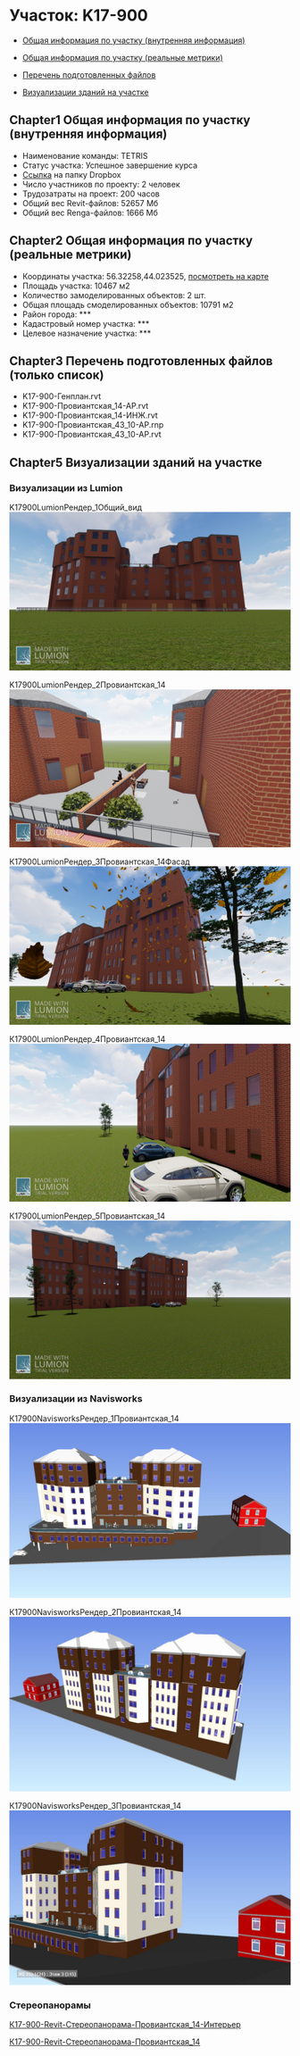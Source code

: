 # Участок: K17-900

* [Общая информация по участку (внутренняя информация)](#Chapter1)

* [Общая информация по участку (реальные метрики)](#Chapter2)

* [Перечень подготовленных файлов](#Chapter3)

* [Визуализации зданий на участке](#Chapter5)

## <a id="test">Chapter1</a> Общая информация по участку (внутренняя информация)
+ Наименование команды: TETRIS
+ Статус участка: Успешное завершение курса
+ [Ссылка](https://www.dropbox.com/sh/wvvgv1nw1iqred9/AABfQiV1Vzc6VK2U8upMHyx7a/K17_900?dl=0) на папку Dropbox
+ Число участников по проекту: 2 человек
+ Трудозатраты на проект: 200 часов
+ Общий вес Revit-файлов: 52657 Мб
+ Общий вес Renga-файлов: 1666 Мб
## <a id="test">Chapter2</a> Общая информация по участку (реальные метрики)
+ Координаты участка: 56.32258,44.023525, [посмотреть на карте](https://yandex.ru/maps/47/nizhny-novgorod/?ll=56.32258%2C44.023525&z=19)
+ Площадь участка: 10467 м2
+ Количество замоделированных объектов: 2 шт.
+ Общая площадь смоделированных объектов: 10791 м2
+ Район города: *** 
+ Кадастровый номер участка: *** 
+ Целевое назначение участка: *** 
## <a id="test">Chapter3</a> Перечень подготовленных файлов (только список)
+ K17-900-Генплан.rvt
+ K17-900-Провиантская_14-АР.rvt
+ K17-900-Провиантская_14-ИНЖ.rvt
+ K17-900-Провиантская_43_10-АР.rnp
+ K17-900-Провиантская_43_10-АР.rvt
## <a id="test">Chapter5</a> Визуализации зданий на участке
### Визуализации из Lumion
K17900LumionРендер_1Общий_вид
![K17-900-Lumion-Рендер_1-Общий_вид](/Images/K17_900/K17-900-Lumion-Рендер_1-Общий_вид_Compressed.jpg)

K17900LumionРендер_2Провиантская_14
![K17-900-Lumion-Рендер_2-Провиантская_14](/Images/K17_900/K17-900-Lumion-Рендер_2-Провиантская_14_Compressed.jpg)

К17900LumionРендер_3Провиантская_14Фасад
![К17-900-Lumion-Рендер_3-Провиантская_14-Фасад](/Images/K17_900/К17-900-Lumion-Рендер_3-Провиантская_14-Фасад_Compressed.jpg)

К17900LumionРендер_4Провиантская_14
![К17-900-Lumion-Рендер_4-Провиантская_14](/Images/K17_900/К17-900-Lumion-Рендер_4-Провиантская_14_Compressed.jpg)

К17900LumionРендер_5Провиантская_14
![К17-900-Lumion-Рендер_5-Провиантская_14](/Images/K17_900/К17-900-Lumion-Рендер_5-Провиантская_14_Compressed.jpg)

### Визуализации из Navisworks
К17900NavisworksРендер_1Провиантская_14
![К17-900-Navisworks-Рендер_1-Провиантская_14](/Images/K17_900/К17-900-Navisworks-Рендер_1-Провиантская_14_Compressed.jpg)

К17900NavisworksРендер_2Провиантская_14
![К17-900-Navisworks-Рендер_2-Провиантская_14](/Images/K17_900/К17-900-Navisworks-Рендер_2-Провиантская_14_Compressed.jpg)

К17900NavisworksРендер_3Провиантская_14
![К17-900-Navisworks-Рендер_3-Провиантская_14](/Images/K17_900/К17-900-Navisworks-Рендер_3-Провиантская_14_Compressed.jpg)

### Стереопанорамы
[К17-900-Revit-Стереопанорама-Провиантская_14-Интерьер](https://pano.autodesk.com/pano.html?url=jpgs/15a6952f-e0f5-4e72-864a-9d48108b7841&version=2)

[К17-900-Revit-Стереопанорама-Провиантская_14](https://pano.autodesk.com/pano.html?url=jpgs/ac65a7de-a14b-4290-a978-f1cefd4250f2&version=2)

